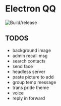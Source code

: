# Electron QQ

![Build/release](https://github.com/Clansty/electron-qq/workflows/Build/release/badge.svg)

## TODOS
- background image
- admin recall msg
- search contacts
- send face
- headless server
- paste picture to add
- group temp message
- trans pride theme
- voice
- reply in forward